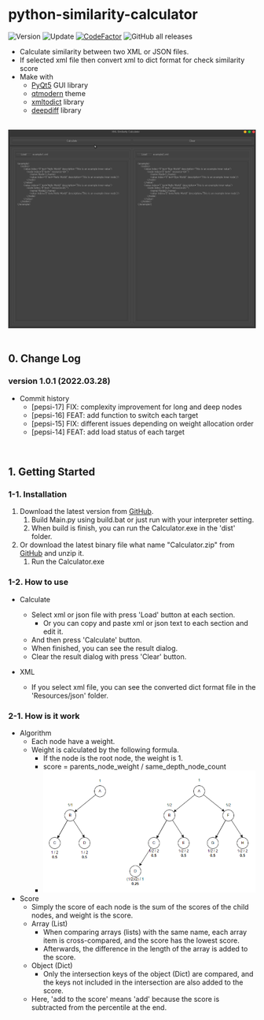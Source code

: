 # python-similarity-calculator

![Version](https://img.shields.io/badge/Version-1.0.1-green)
![Update](https://img.shields.io/badge/Update-2022.03.28-blue)
[![CodeFactor](https://www.codefactor.io/repository/github/pepsizerosugar/python-similarity-calculator/badge)](https://www.codefactor.io/repository/github/pepsizerosugar/python-similarity-calculator)
![GitHub all releases](https://img.shields.io/github/downloads/pepsizerosugar/python-similarity-calculator/total?color=orange)

* Calculate similarity between two XML or JSON files.
* If selected xml file then convert xml to dict format for check similarity score
* Make with
    * [PyQt5](https://github.com/PyQt5) GUI library
    * [qtmodern](https://github.com/gmarull/qtmodern) theme
    * [xmltodict](https://github.com/martinblech/xmltodict) library
    * [deepdiff](https://github.com/seperman/deepdiff) library

<br>
<img src="./Resources/img/demo.gif" alt="">
<br><br>

## 0. Change Log

### version 1.0.1 (2022.03.28)

* Commit history
    * [pepsi-17] FIX: complexity improvement for long and deep nodes
    * [pepsi-16] FEAT: add function to switch each target
    * [pepsi-15] FIX: different issues depending on weight allocation order
    * [pepsi-14] FEAT: add load status of each target

<br>

## 1. Getting Started

### 1-1. Installation

1. Download the latest version from [GitHub](https://github.com/pepsizerosugar/python-similarity-calculator/releases).
    1. Build Main.py using build.bat or just run with your interpreter setting.
    2. When build is finish, you can run the Calculator.exe in the 'dist' folder.
2. Or download the latest binary file what name "Calculator.zip"
   from [GitHub](https://github.com/pepsizerosugar/python-similarity-calculator/releases) and unzip it.
    1. Run the Calculator.exe

### 1-2. How to use

* Calculate
    * Select xml or json file with press 'Load' button at each section.
        * Or you can copy and paste xml or json text to each section and edit it.
    * And then press 'Calculate' button.
    * When finished, you can see the result dialog.
    * Clear the result dialog with press 'Clear' button.

* XML
    * If you select xml file, you can see the converted dict format file in the 'Resources/json' folder.

### 2-1. How is it work

* Algorithm
    * Each node have a weight.
    * Weight is calculated by the following formula.
        * If the node is the root node, the weight is 1.
        * score = parents_node_weight / same_depth_node_count
        * <img src="./Resources/img/weight.png" alt="">
* Score
    * Simply the score of each node is the sum of the scores of the child nodes, and weight is the score.
    * Array (List)
        * When comparing arrays (lists) with the same name, each array item is cross-compared, and the score has the
          lowest score.
        * Afterwards, the difference in the length of the array is added to the score.
    * Object (Dict)
        * Only the intersection keys of the object (Dict) are compared, and the keys not included in the intersection
          are also added to the score.
    * Here, 'add to the score' means 'add' because the score is subtracted from the percentile at the end.
